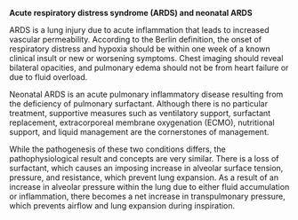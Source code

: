 **Acute respiratory distress syndrome (ARDS) and neonatal ARDS**

ARDS is a lung injury due to acute inflammation that leads to increased vascular permeability. According to the Berlin definition, the onset of respiratory distress and hypoxia should be within one week of a known clinical insult or new or worsening symptoms. Chest imaging should reveal bilateral opacities, and pulmonary edema should not be from heart failure or due to fluid overload.

Neonatal ARDS is an acute pulmonary inflammatory disease resulting from the deficiency of pulmonary surfactant. Although there is no particular treatment, supportive measures such as ventilatory support, surfactant replacement, extracorporeal membrane oxygenation (ECMO), nutritional support, and liquid management are the cornerstones of management.

While the pathogenesis of these two conditions differs, the pathophysiological result and concepts are very similar. There is a loss of surfactant, which causes an imposing increase in alveolar surface tension, pressure, and resistance, which prevent lung expansion. As a result of an increase in alveolar pressure within the lung due to either fluid accumulation or inflammation, there becomes a net increase in transpulmonary pressure, which prevents airflow and lung expansion during inspiration.